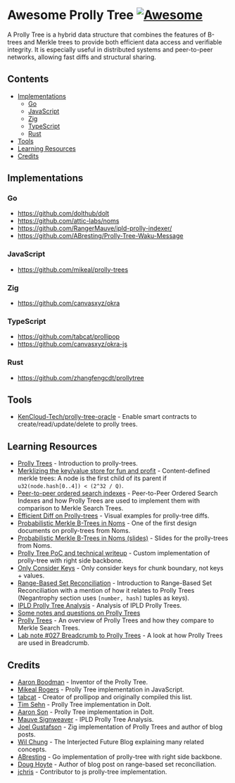 # Awesome Prolly Tree [![Awesome](https://awesome.re/badge-flat2.svg)](https://awesome.re)

A Prolly Tree is a hybrid data structure that combines the features of B-trees and Merkle trees to provide both efficient data access and verifiable integrity. It is especially useful in distributed systems and peer-to-peer networks, allowing fast diffs and structural sharing.

## Contents

- [Implementations](#implementations)
  - [Go](#go)
  - [JavaScript](#javascript)
  - [Zig](#zig)
  - [TypeScript](#typescript)
  - [Rust](#rust)
- [Tools](#tools)
- [Learning Resources](#learning-resources)
- [Credits](#credits)


## Implementations

### Go

- https://github.com/dolthub/dolt
- https://github.com/attic-labs/noms
- https://github.com/RangerMauve/ipld-prolly-indexer/
- https://github.com/ABresting/Prolly-Tree-Waku-Message

### JavaScript

- https://github.com/mikeal/prolly-trees

### Zig

- https://github.com/canvasxyz/okra

### TypeScript

- https://github.com/tabcat/prollipop
- https://github.com/canvasxyz/okra-js

### Rust

- https://github.com/zhangfengcdt/prollytree

## Tools

- [KenCloud-Tech/prolly-tree-oracle](https://github.com/KenCloud-Tech/prolly-tree-oracle) - Enable smart contracts to create/read/update/delete to prolly trees.

## Learning Resources

- [Prolly Trees](https://www.dolthub.com/blog/2024-03-03-prolly-trees/) - Introduction to prolly-trees.
- [Merklizing the key/value store for fun and profit](https://joelgustafson.com/posts/2023-05-04/merklizing-the-key-value-store-for-fun-and-profit) - Content-defined merkle trees: A node is the first child of its parent if `u32(node.hash[0..4]) < (2^32 / Q)`.
- [Peer-to-peer ordered search indexes](https://0fps.net/2020/12/19/peer-to-peer-ordered-search-indexes/) - Peer-to-Peer Ordered Search Indexes and how Prolly Trees are used to implement them with comparison to Merkle Search Trees.
- [Efficient Diff on Prolly-trees](https://www.dolthub.com/blog/2020-06-16-efficient-diff-on-prolly-trees/) - Visual examples for prolly-tree diffs.
- [Probabilistic Merkle B-Trees in Noms](https://github.com/attic-labs/noms/blob/master/doc/intro.md#prolly-trees-probabilistic-b-trees) - One of the first design documents on prolly-trees from Noms.
- [Probabilistic Merkle B-Trees in Noms (slides)](https://docs.google.com/presentation/d/18zRxxI7plB0mJkhLPfo8KJ_f-tyIIPj9L4dZroyqEF0/edit#slide=id.g3615e39343_0_0) - Slides for the prolly-trees from Noms.
- [Prolly Tree PoC and technical writeup](https://github.com/waku-org/research/issues/78) - Custom implementation of prolly-tree with right side backbone.
- [Only Consider Keys](https://docs.dolthub.com/architecture/storage-engine/prolly-tree#only-consider-keys) - Only consider keys for chunk boundary, not keys + values.
- [Range-Based Set Reconciliation](https://logperiodic.com/rbsr.html) - Introduction to Range-Based Set Reconciliation with a mention of how it relates to Prolly Trees (Negantrophy section uses `[number, hash]` tuples as keys).
- [IPLD Prolly Tree Analysis](https://github.com/RangerMauve/blog.mauve.moe/pull/3) - Analysis of IPLD Prolly Trees.
- [Some notes and questions on Prolly Trees](https://github.com/attic-labs/noms/issues/3878)
- [Prolly Trees](https://jzhao.xyz/thoughts/Prolly-Trees) - An overview of Prolly Trees and how they compare to Merkle Search Trees.
- [Lab note #027 Breadcrumb to Prolly Trees](https://interjectedfuture.com/lab-notes/lab-note-027-breadcrumb-to-prolly-trees/) - A look at how Prolly Trees are used in Breadcrumb.

## Credits

- [Aaron Boodman](https://github.com/aboodman) - Inventor of the Prolly Tree.
- [Mikeal Rogers](https://github.com/mikeal) - Prolly Tree implementation in JavaScript.
- [tabcat](https://github.com/tabcat) - Creator of prollipop and originally compiled this list.
- [Tim Sehn](https://github.com/timsehn) - Prolly Tree implementation in Dolt.
- [Aaron Son](https://github.com/reltuk) - Prolly Tree implementation in Dolt.
- [Mauve Signweaver](https://github.com/RangerMauve) - IPLD Prolly Tree Analysis.
- [Joel Gustafson](https://joelgustafson.com/) - Zig implementation of Prolly Trees and author of blog posts.
- [Wil Chung](https://x.com/iamwil) - The Interjected Future Blog explaining many related concepts.
- [ABresting](https://github.com/ABresting) - Go implementation of prolly-tree with right side backbone.
- [Doug Hoyte](https://hoytech.com/about) - Author of blog post on range-based set reconciliation.
- [jchris](https://github.com/jchris) - Contributor to js prolly-tree implementation.
